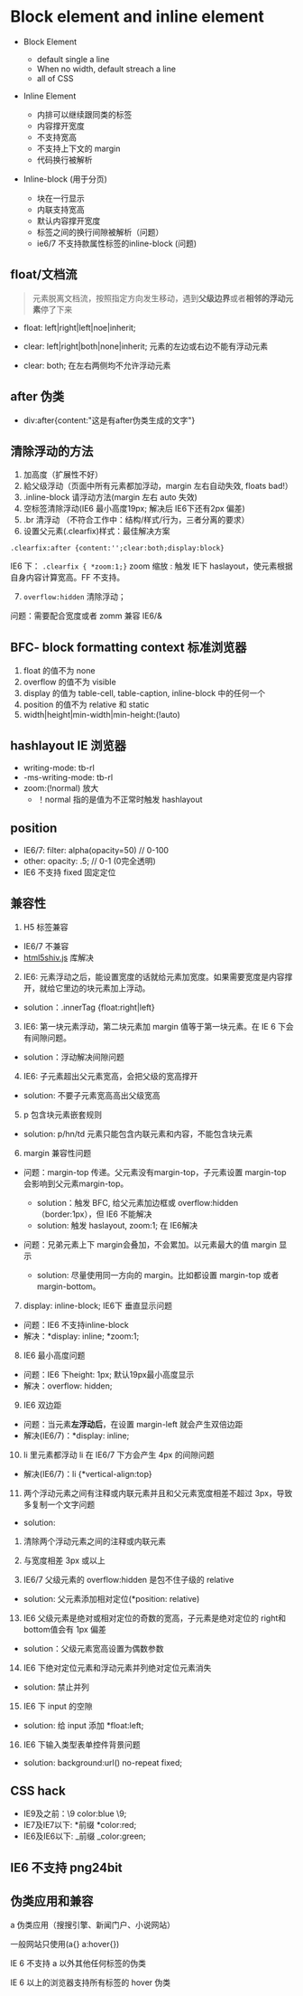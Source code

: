 # Block element and inline element

- Block Element
  - default single a line
  - When no width, default streach a line
  - all of CSS
- Inline Element
  - 内排可以继续跟同类的标签
  - 内容撑开宽度
  - 不支持宽高
  - 不支持上下文的 margin
  - 代码换行被解析

- Inline-block (用于分页)
  - 块在一行显示
  - 内联支持宽高
  - 默认内容撑开宽度
  - 标签之间的换行间隙被解析（问题）
  - ie6/7 不支持款属性标签的inline-block (问题)

## float/文档流

> 元素脱离文档流，按照指定方向发生移动，遇到**父级边界**或者**相邻的浮动元素**停了下来
- float: left|right|left|noe|inherit;

- clear: left|right|both|none|inherit; 元素的左边或右边不能有浮动元素
- clear: both; 在左右两侧均不允许浮动元素

## after 伪类

- div:after{content:"这是有after伪类生成的文字"}

## 清除浮动的方法

1. 加高度（扩展性不好）
2. 給父级浮动（页面中所有元素都加浮动，margin 左右自动失效, floats bad!）
3. .inline-block 请浮动方法(margin 左右 auto 失效)
4. 空标签清除浮动(IE6 最小高度19px; 解决后 IE6下还有2px 偏差)
5. .br 清浮动 （不符合工作中：结构/样式/行为，三者分离的要求）
6. 设置父元素(.clearfix)样式：最佳解决方案

`.clearfix:after {content:'';clear:both;display:block}`

IE6 下： `.clearfix { *zoom:1;}` zoom 缩放 : 触发 IE下 haslayout，使元素根据自身内容计算宽高。FF 不支持。

7. `overflow:hidden` 清除浮动；

问题：需要配合宽度或者 zomm 兼容 IE6/&

## BFC- block formatting context 标准浏览器

1. float 的值不为 none
2. overflow 的值不为 visible
3. display 的值为 table-cell, table-caption, inline-block 中的任何一个
4. position 的值不为 relative 和 static
5. width|height|min-width|min-height:(!auto)

## hashlayout IE 浏览器

- writing-mode: tb-rl
- -ms-writing-mode: tb-rl
- zoom:(!normal) 放大
  - ！normal 指的是值为不正常时触发 hashlayout

## position

- IE6/7: filter: alpha(opacity=50) // 0-100
- other: opacity: .5; // 0-1 (0完全透明)
- IE6 不支持 fixed 固定定位

## 兼容性

1. H5 标签兼容

- IE6/7 不兼容
- [html5shiv.js](https://github.com/aFarkas/html5shiv) 库解决

2. IE6: 元素浮动之后，能设置宽度的话就给元素加宽度。如果需要宽度是内容撑开，就给它里边的块元素加上浮动。

- solution：.innerTag {float:right|left}

3. IE6: 第一块元素浮动，第二块元素加 margin 值等于第一块元素。在 IE 6 下会有间隙问题。

- solution：浮动解决间隙问题

4. IE6: 子元素超出父元素宽高，会把父级的宽高撑开

- solution: 不要子元素宽高高出父级宽高

5. p 包含块元素嵌套规则

- solution: p/hn/td 元素只能包含内联元素和内容，不能包含块元素

6. margin 兼容性问题

- 问题：margin-top 传递。父元素没有margin-top，子元素设置 margin-top 会影响到父元素margin-top。
  - solution：触发 BFC, 给父元素加边框或 overflow:hidden（border:1px），但 IE6 不能解决
  - solution: 触发 haslayout, zoom:1; 在 IE6解决 

- 问题：兄弟元素上下 margin会叠加，不会累加。以元素最大的值 margin 显示
  - solution: 尽量使用同一方向的 margin。比如都设置 margin-top 或者 margin-bottom。

7. display: inline-block; IE6下 垂直显示问题

- 问题：IE6 不支持inline-block
- 解决：*display: inline; *zoom:1;

8. IE6 最小高度问题

- 问题：IE6 下height: 1px; 默认19px最小高度显示
- 解决：overflow: hidden;

9. IE6 双边距

- 问题：当元素**左浮动后**，在设置 margin-left 就会产生双倍边距
- 解决(IE6/7)：*display: inline;

10. li 里元素都浮动 li 在 IE6/7 下方会产生 4px 的间隙问题

- 解决(IE6/7)：li {*vertical-align:top}

11. 两个浮动元素之间有注释或内联元素并且和父元素宽度相差不超过 3px，导致多复制一个文字问题

- solution: 
1. 清除两个浮动元素之间的注释或内联元素
2. 与宽度相差 3px 或以上

12. IE6/7 父级元素的 overflow:hidden 是包不住子级的 relative
- solution: 父元素添加相对定位(*position: relative)

13. IE6 父级元素是绝对或相对定位的奇数的宽高，子元素是绝对定位的 right和bottom值会有 1px 偏差
- solution：父级元素宽高设置为偶数参数

14. IE6 下绝对定位元素和浮动元素并列绝对定位元素消失
- solution: 禁止并列

15. IE6 下 input 的空隙
- solution: 给 input 添加 *float:left;

16. IE6 下输入类型表单控件背景问题
- solution: background:url() no-repeat fixed;

## CSS hack

- IE9及之前：\9  color:blue \9;
- IE7及IE7以下: *前缀  *color:red;
- IE6及IE6以下: _前缀 	_color:green;

## IE6 不支持 png24bit

## 伪类应用和兼容

a 伪类应用（搜搜引擎、新闻门户、小说网站）

一般网站只使用(a{} a:hover{})

IE 6 不支持 a 以外其他任何标签的伪类

IE 6 以上的浏览器支持所有标签的 hover 伪类
